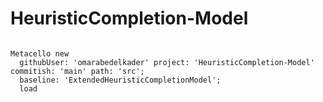 # HeuristicCompletion-Model

```smalltalk

Metacello new
  githubUser: 'omarabedelkader' project: 'HeuristicCompletion-Model' commitish: 'main' path: 'src';
  baseline: 'ExtendedHeuristicCompletionModel';
  load

```

